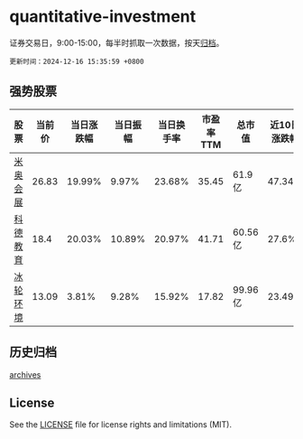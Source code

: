 # quantitative-investment

证券交易日，9:00-15:00，每半时抓取一次数据，按天[归档](archives)。

`更新时间：2024-12-16 15:35:59 +0800`

## 强势股票

|股票|当前价|当日涨跌幅|当日振幅|当日换手率|市盈率TTM|总市值|近10日涨跌幅|
|----|----|----|----|----|----|----|----|
|[米奥会展](https://xueqiu.com/S/SZ300795)|26.83|19.99%|9.97%|23.68%|35.45|61.9亿|47.34%|
|[科德教育](https://xueqiu.com/S/SZ300192)|18.4|20.03%|10.89%|20.97%|41.71|60.56亿|27.6%|
|[冰轮环境](https://xueqiu.com/S/SZ000811)|13.09|3.81%|9.28%|15.92%|17.82|99.96亿|23.49%|

## 历史归档

[archives](archives)

## License

See the [LICENSE](LICENSE) file for license rights and limitations (MIT).